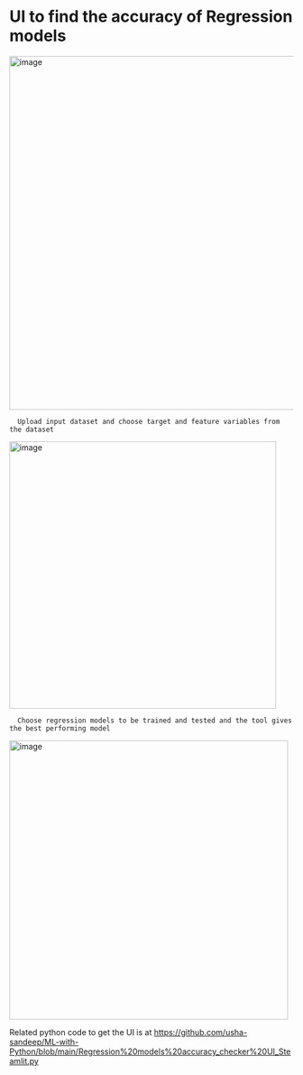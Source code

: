 # UI to find the accuracy of Regression models
<img width="626" alt="image" src="https://github.com/user-attachments/assets/1d96783d-8ffa-46cb-a8a0-190c103dde29" />

      Upload input dataset and choose target and feature variables from the dataset
<img width="473" alt="image" src="https://github.com/user-attachments/assets/0a1a2130-6934-49d7-9bdc-1c0e07cad880" />

      Choose regression models to be trained and tested and the tool gives the best performing model
<img width="494" alt="image" src="https://github.com/user-attachments/assets/2bfd7ec4-eaba-43b7-a225-1f63a74f109a" />

Related python code to get the UI is at 
https://github.com/usha-sandeep/ML-with-Python/blob/main/Regression%20models%20accuracy_checker%20UI_Steamlit.py
